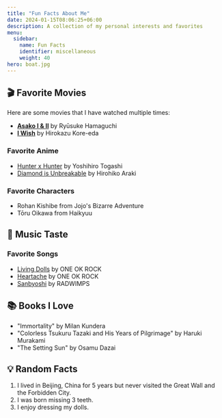 ```yaml
---
title: "Fun Facts About Me"
date: 2024-01-15T08:06:25+06:00
description: A collection of my personal interests and favorites
menu:
  sidebar:
    name: Fun Facts
    identifier: miscellaneous
    weight: 40
hero: boat.jpg
---
```


## 🎬 Favorite Movies

Here are some movies that I have watched multiple times:

- **[Asako I & II](https://www.imdb.com/title/tt7112154/?ref_=nv_sr_srsg_5_tt_1_nm_7_in_0_q_Asako%2520/)** by Ryūsuke Hamaguchi
- **[I Wish](https://www.imdb.com/title/tt1650453/?ref_=fn_al_tt_3)** by Hirokazu Kore-eda

### Favorite Anime
- [Hunter x Hunter](https://www.imdb.com/title/tt2098220/?ref_=fn_al_tt_1) by Yoshihiro Togashi
- [Diamond is Unbreakable](https://www.imdb.com/title/tt29742084/?ref_=nv_sr_srsg_5_tt_3_nm_0_in_0_q_unbreakable%2520diamond) by Hirohiko Araki

### Favorite Characters
- Rohan Kishibe from Jojo's Bizarre Adventure
- Tōru Oikawa from Haikyuu

## 🎵 Music Taste

### Favorite Songs
- [Living Dolls](https://www.youtube.com/watch?v=tgadJigQSMU) by ONE OK ROCK
- [Heartache](https://www.youtube.com/watch?v=Oo8owhZv8OA) by ONE OK ROCK
- [Sanbyoshi](https://www.youtube.com/watch?v=fWnAbGnBdVo) by RADWIMPS

## 📚 Books I Love
- "Immortality" by Milan Kundera
- "Colorless Tsukuru Tazaki and His Years of Pilgrimage" by Haruki Murakami
- "The Setting Sun" by Osamu Dazai

## 💡 Random Facts
1. I lived in Beijing, China for 5 years but never visited the Great Wall and the Forbidden City.
2. I was born missing 3 teeth.
3. I enjoy dressing my dolls.

